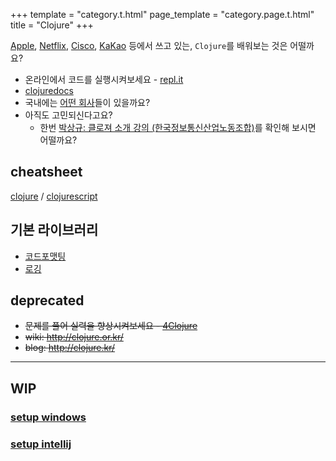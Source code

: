 +++
template = "category.t.html"
page_template = "category.page.t.html"
title = "Clojure"
+++

[Apple](https://apple.com), [Netflix](https://www.netflix.com), [Cisco](https://www.cisco.com), [KaKao](https://www.kakaocorp.com/) 등에서 쓰고 있는, `Clojure`를 배워보는 것은 어떨까요?

- 온라인에서 코드를 실행시켜보세요 - [repl.it](https://repl.it/languages/clojure)
- [clojuredocs](https://clojuredocs.org/)
- 국내에는 [어떤 회사](clojure-company)들이 있을까요?
- 아직도 고민되신다고요?
  - 한번 [박상규: 클로져 소개 강의 (한국정보통신산업노동조합)](https://www.slideshare.net/SangKyuPark1/ss-18350615)를 확인해 보시면 어떨까요?


## cheatsheet

[clojure](https://jafingerhut.github.io/cheatsheet/clojuredocs/cheatsheet-tiptip-no-cdocs-summary.html) / [clojurescript](https://cljs.info/cheatsheet/)

## 기본 라이브러리

- [코드포맷팅](https://github.com/weavejester/cljfmt)
- [로깅](https://github.com/clojure/tools.logging)

## deprecated

- ~~문제를 풀어 실력을 향상시켜보세요 - [4Clojure](http://www.4clojure.com/)~~
- ~~wiki: <http://clojure.or.kr/>~~
- ~~blog: <http://clojure.kr/>~~


-----------------------------

## WIP
### [setup windows](./setup_windows)
### [setup intellij](https://github.com/clojure-kr/clojure-complete/blob/master/Development-Environments/intellij.adoc)
